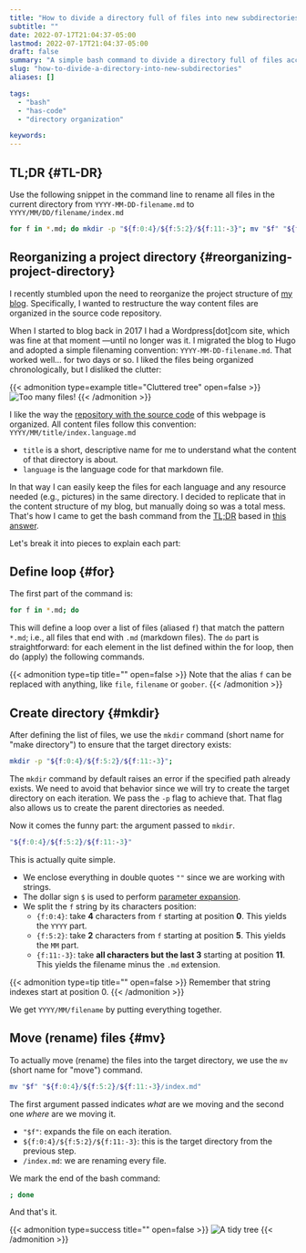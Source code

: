 ```yaml
---
title: "How to divide a directory full of files into new subdirectories based on the filenames"
subtitle: ""
date: 2022-07-17T21:04:37-05:00
lastmod: 2022-07-17T21:04:37-05:00
draft: false
summary: "A simple bash command to divide a directory full of files according to the filenames"
slug: "how-to-divide-a-directory-into-new-subdirectories"
aliases: []

tags:
  - "bash"
  - "has-code"
  - "directory organization"

keywords:
---
```


## TL;DR {#TL-DR}
Use the following snippet in the command line to rename all files in the current directory from `YYYY-MM-DD-filename.md` to `YYYY/MM/DD/filename/index.md`
```bash
for f in *.md; do mkdir -p "${f:0:4}/${f:5:2}/${f:11:-3}"; mv "$f" "${f:0:4}/${f:5:2}/${f:11:-3}/index.md"; done
```

## Reorganizing a project directory {#reorganizing-project-directory}

I recently stumbled upon the need to reorganize the project structure of [my blog](https://quiroptero.blog). Specifically, I wanted to restructure the way content files are organized in the source code repository.

When I started to blog back in 2017 I had a Wordpress[dot]com site, which was fine at that moment —until no longer was it. I migrated the blog to Hugo and adopted a simple filenaming convention: `YYYY-MM-DD-filename.md`. That worked well... for two days or so. I liked the files being organized chronologically, but I disliked the clutter:

{{< admonition type=example title="Cluttered tree" open=false >}}
![Too many files!](cluttered_tree.png "")
{{< /admonition >}}

I like the way the [repository with the source code](https://github.com/Quiroptero/source.omiranda.dev/tree/main/content/posts/) of this webpage is organized. All content files follow this convention: `YYYY/MM/title/index.language.md`
* `title` is a short, descriptive name for me to understand what the content of that directory is about.
* `language` is the language code for that markdown file.

In that way I can easily keep the files for each language and any resource needed (e.g., pictures) in the same directory. I decided to replicate that in the content structure of my blog, but manually doing so was a total mess. That's how I came to get the bash command from the [TL;DR](#TL-DR) based in [this answer](https://unix.stackexchange.com/questions/228494/how-to-split-a-directory-of-files-into-sub-directories).

Let's break it into pieces to explain each part:

## Define loop {#for}

The first part of the command is:
```bash
for f in *.md; do
```

This will define a loop over a list of files (aliased `f`) that match the pattern `*.md`; i.e., all files that end with `.md` (markdown files). The `do` part is straightforward: for each element in the list defined within the for loop, then do (apply) the following commands.

{{< admonition type=tip title="" open=false >}}
Note that the alias `f` can be replaced with anything, like `file`, `filename` or `goober`.
{{< /admonition >}}

## Create directory {#mkdir}

After defining the list of files, we use the `mkdir` command (short name for "make directory") to ensure that the target directory exists:

```bash
mkdir -p "${f:0:4}/${f:5:2}/${f:11:-3}";
```

The `mkdir` command by default raises an error if the specified path already exists. We need to avoid that behavior since we will try to create the target directory on each iteration. We pass the `-p` flag to achieve that. That flag also allows us to create the parent directories as needed.

Now it comes the funny part: the argument passed to `mkdir`.
```bash
"${f:0:4}/${f:5:2}/${f:11:-3}"
```

This is actually quite simple.
* We enclose everything in double quotes `""` since we are working with strings.
* The dollar sign `$` is used to perform [parameter expansion](https://zyxue.github.io/2015/03/21/meaning-of-dollar-sign-variables-in-bash-script.html).
* We split the `f` string by its characters position:
    * `{f:0:4}`: take **4** characters from `f` starting at position **0**. This yields the `YYYY` part.
    * `{f:5:2}`: take **2** characters from `f` starting at position **5**. This yields the `MM` part.
    * `{f:11:-3}`: take **all characters but the last 3** starting at position **11**. This yields the filename minus the `.md` extension.

{{< admonition type=tip title="" open=false >}}
Remember that string indexes start at position 0.
{{< /admonition >}}

We get `YYYY/MM/filename` by putting everything together.

## Move (rename) files {#mv}

To actually move (rename) the files into the target directory, we use the `mv` (short name for "move") command.

```bash
mv "$f" "${f:0:4}/${f:5:2}/${f:11:-3}/index.md"
```

The first argument passed indicates _what_ are we moving and the second one _where_ are we moving it.

* `"$f"`: expands the file on each iteration.
* `${f:0:4}/${f:5:2}/${f:11:-3}`: this is the target directory from the previous step.
* `/index.md`: we are renaming every file.

We mark the end of the bash command:

```bash
; done
```

And that's it.

{{< admonition type=success title="" open=false >}}
![A tidy tree](tidy_tree.png "")
{{< /admonition >}}
